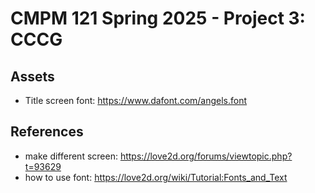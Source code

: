 # CMPM 121 Spring 2025 - Project 3: CCCG



## Assets
- Title screen font: https://www.dafont.com/angels.font

## References
- make different screen: https://love2d.org/forums/viewtopic.php?t=93629
- how to use font: https://love2d.org/wiki/Tutorial:Fonts_and_Text